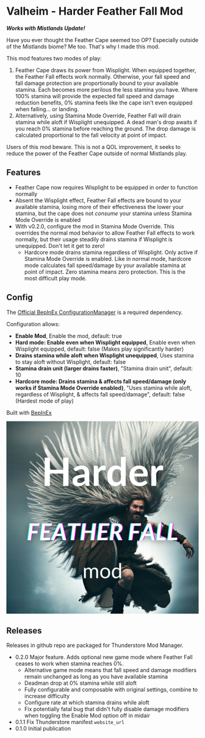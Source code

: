 # Valheim - Harder Feather Fall Mod

**_Works with Mistlands Update!_**

Have you ever thought the Feather Cape seemed too OP? Especially outside of the Mistlands biome? Me too. That's why I made this mod.

This mod features two modes of play:

1. Feather Cape draws its power from Wisplight. When equipped together, the Feather Fall effects work normally. Otherwise, your fall speed and fall damage protection are proportionally bound to your available stamina. Each becomes more perilous the less stamina you have. Where 100% stamina will provide the expected fall speed and damage reduction benefits, 0% stamina feels like the cape isn't even equipped when falling... or landing.
2. Alternatively, using Stamina Mode Override, Feather Fall will drain stamina while aloft if Wisplight unequipped. A dead man's drop awaits if you reach 0% stamina before reaching the ground. The drop damage is calculated proportional to the fall velocity at point of impact.

Users of this mod beware. This is not a QOL improvement, it seeks to reduce the power of the Feather Cape outside of normal Mistlands play.

## Features

* Feather Cape now requires Wisplight to be equipped in order to function normally
* Absent the Wisplight effect, Feather Fall effects are bound to your available stamina, losing more of their effectiveness the lower your stamina, but the cape does not *consume* your stamina unless Stamina Mode Override is enabled
* With v0.2.0, configure the mod in Stamina Mode Override. This overrides the normal mod behavior to allow Feather Fall effects to work normally, but their usage steadily drains stamina if Wisplight is unequipped. Don't let it get to zero!
  * Hardcore mode drains stamina regardless of Wisplight. Only active if Stamina Mode Override is enabled. Like in normal mode, hardcore mode calculates fall speed/damage by your available stamina at point of impact. Zero stamina means zero protection. This is the most difficult play mode.

## Config

The [Official BepInEx ConfigurationManager](https://github.com/BepInEx/BepInEx.ConfigurationManager) is a required dependency.

Configuration allows:

* **Enable Mod**, Enable the mod, default: true
* **Hard mode: Enable even when Wisplight equipped**, Enable even when Wisplight equipped, default: false (Makes play significantly harder)
* **Drains stamina while aloft when Wisplight unequipped**, Uses stamina to stay aloft without Wisplight, default: false
* **Stamina drain unit (larger drains faster)**, "Stamina drain unit", default: 10
* **Hardcore mode: Drains stamina & affects fall speed/damage (only works if Stamina Mode Override enabled)**, "Uses stamina while aloft, regardless of Wisplight, & affects fall speed/damage", default: false (Hardest mode of play)

Built with [BepInEx](https://valheim.thunderstore.io/package/denikson/BepInExPack_Valheim/)

![toggle-movement-mod](https://raw.githubusercontent.com/afilbert/valheim-harder-feather-fall-mod/main/doc/img/HarderFeatherFallMod.png)

## Releases

Releases in github repo are packaged for Thunderstore Mod Manager.

* 0.2.0 Major feature. Adds optional new game mode where Feather Fall ceases to work when stamina reaches 0%.
  * Alternative game mode means that fall speed and damage modifiers remain unchanged as long as you have available stamina
  * Deadman drop at 0% stamina while still aloft
  * Fully configurable and composable with original settings, combine to increase difficulty
  * Configure rate at which stamina drains while aloft
  * Fix potentially fatal bug that didn't fully disable damage modifiers when toggling the Enable Mod option off in midair
* 0.1.1 Fix Thunderstore manifest `website_url`
* 0.1.0 Initial publication
